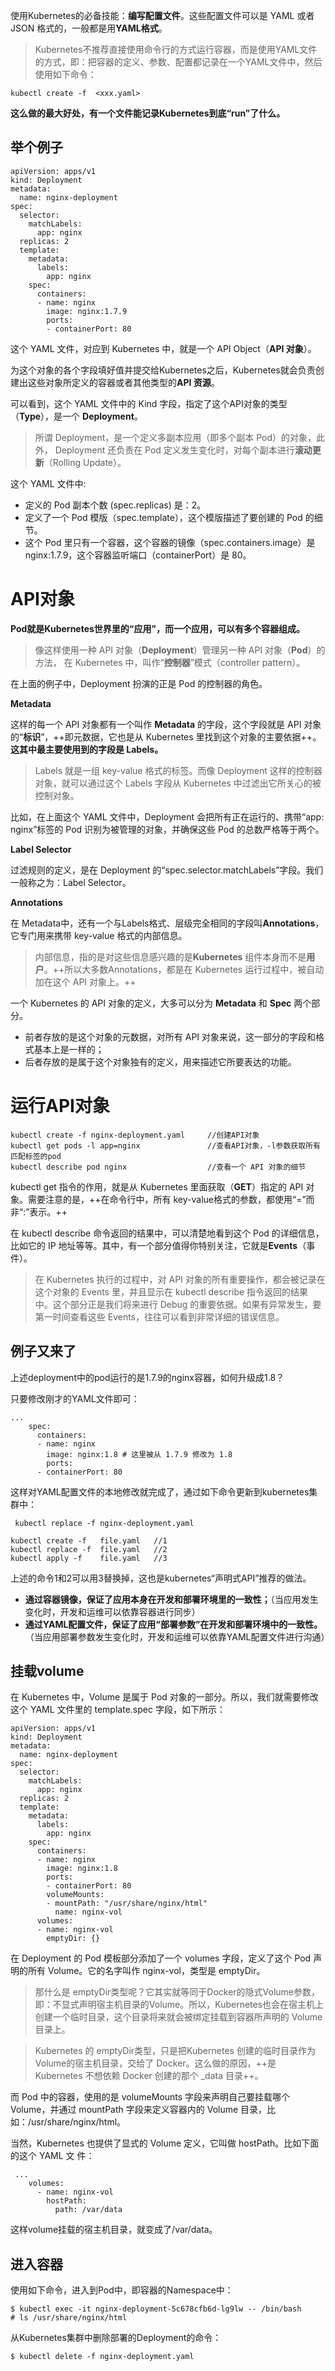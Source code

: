 使用Kubernetes的必备技能：**编写配置文件**。这些配置文件可以是 YAML 或者 JSON 格式的，一般都是用**YAML格式**。

> Kubernetes不推荐直接使用命令行的方式运行容器，而是使用YAML文件的方式，即：把容器的定义、参数、配置都记录在一个YAML文件中，然后使用如下命令：

```
kubectl create -f  <xxx.yaml>
```
**这么做的最大好处，有一个文件能记录Kubernetes到底“run”了什么。**

## 举个例子

```
apiVersion: apps/v1
kind: Deployment
metadata:
  name: nginx-deployment
spec:
  selector:
    matchLabels:
      app: nginx
  replicas: 2
  template:
    metadata:
      labels:
        app: nginx
    spec:
      containers:
      - name: nginx
        image: nginx:1.7.9
        ports:
        - containerPort: 80
```
这个 YAML 文件，对应到 Kubernetes 中，就是一个 API Object（**API 对象**）。

为这个对象的各个字段填好值并提交给Kubernetes之后，Kubernetes就会负责创建出这些对象所定义的容器或者其他类型的**API 资源**。

可以看到，这个 YAML 文件中的 Kind 字段，指定了这个API对象的类型（**Type**），是一个
**Deployment**。
> 所谓 Deployment，是一个定义多副本应用（即多个副本 Pod）的对象，此外，
Deployment 还负责在 Pod 定义发生变化时，对每个副本进行**滚动更新**（Rolling Update）。

这个 YAML 文件中:
- 定义的 Pod 副本个数 (spec.replicas) 是：2。
- 定义了一个 Pod 模版（spec.template），这个模版描述了要创建的 Pod 的细节。
- 这个 Pod 里只有一个容器，这个容器的镜像（spec.containers.image）是
nginx:1.7.9，这个容器监听端口（containerPort）是 80。

# API对象
**Pod就是Kubernetes世界里的“应用”，而一个应用，可以有多个容器组成。**

> 像这样使用一种 API 对象（**Deployment**）管理另一种 API 对象（**Pod**）的方法，
在 Kubernetes 中，叫作“**控制器**”模式（controller pattern）。

在上面的例子中，Deployment
扮演的正是 Pod 的控制器的角色。

**Metadata**

这样的每一个 API 对象都有一个叫作 **Metadata** 的字段，这个字段就是 API 对象的“**标识**”，++即元数据，它也是从 Kubernetes 里找到这个对象的主要依据++。**这其中最主要使用到的字段是
Labels。**

> Labels 就是一组 key-value 格式的标签。而像 Deployment 这样的控制器对象，就可以通过这个 Labels 字段从 Kubernetes 中过滤出它所关心的被控制对象。

比如，在上面这个 YAML 文件中，Deployment 会把所有正在运行的、携带“app: nginx”标签的
Pod 识别为被管理的对象，并确保这些 Pod 的总数严格等于两个。

**Label Selector**

过滤规则的定义，是在 Deployment 的“spec.selector.matchLabels”字段。我们一般称之为：Label Selector。

**Annotations**

在 Metadata中，还有一个与Labels格式、层级完全相同的字段叫**Annotations**，它专门用来携带 key-value 格式的内部信息。

> 内部信息，指的是对这些信息感兴趣的是**Kubernetes** 组件本身而不是**用户**。++所以大多数Annotations，都是在 Kubernetes 运行过程中，被自动加在这个 API 对象上。++

一个 Kubernetes 的 API 对象的定义，大多可以分为 **Metadata** 和 **Spec** 两个部分。
- 前者存放的是这个对象的元数据，对所有 API 对象来说，这一部分的字段和格式基本上是一样的；
- 后者存放的是属于这个对象独有的定义，用来描述它所要表达的功能。

# 运行API对象

```
kubectl create -f nginx-deployment.yaml     //创建API对象
kubectl get pods -l app=nginx               //查看API对象，-l参数获取所有匹配标签的pod
kubectl describe pod nginx                  //查看一个 API 对象的细节
```
kubectl get 指令的作用，就是从 Kubernetes 里面获取（**GET**）指定的 API 对象。需要注意的是，++在命令行中，所有 key-value格式的参数，都使用“=”而非“:”表示。++

在 kubectl describe 命令返回的结果中，可以清楚地看到这个 Pod 的详细信息，比如它的 IP 地址等等。其中，有一个部分值得你特别关注，它就是**Events**（事件）。

> 在 Kubernetes 执行的过程中，对 API 对象的所有重要操作，都会被记录在这个对象的 Events
里，并且显示在 kubectl describe 指令返回的结果中。这个部分正是我们将来进行 Debug 的重要依据。如果有异常发生，要第一时间查看这些 Events，往往可以看到非常详细的错误信息。

## 例子又来了
上述deployment中的pod运行的是1.7.9的nginx容器，如何升级成1.8？

只要修改刚才的YAML文件即可：

```
...    
    spec:
      containers:
      - name: nginx
        image: nginx:1.8 # 这里被从 1.7.9 修改为 1.8
        ports:
      - containerPort: 80
```
这样对YAML配置文件的本地修改就完成了，通过如下命令更新到kubernetes集群中：

```
 kubectl replace -f nginx-deployment.yaml
```


```
kubectl create -f   file.yaml   //1
kubectl replace -f  file.yaml   //2
kubectl apply -f    file.yaml   //3
```
上述的命令1和2可以用3替换掉，这也是kubernetes“声明式API”推荐的做法。

- **通过容器镜像，保证了应用本身在开发和部署环境里的一致性；**（当应用发生变化时，开发和运维可以依靠容器进行同步）
- **通过YAML配置文件，保证了应用“部署参数”在开发和部署环境中的一致性。**（当应用部署参数发生变化时，开发和运维可以依靠YAML配置文件进行沟通）


## 挂载volume
在 Kubernetes 中，Volume 是属于 Pod 对象的一部分。所以，我们就需要修改这个 YAML 文件里的 template.spec 字段，如下所示：

```
apiVersion: apps/v1
kind: Deployment
metadata:
  name: nginx-deployment
spec:
  selector:
    matchLabels:
      app: nginx
  replicas: 2
  template:
    metadata:
      labels:
        app: nginx
    spec:
      containers:
      - name: nginx
        image: nginx:1.8
        ports:
        - containerPort: 80
        volumeMounts:
        - mountPath: "/usr/share/nginx/html"
          name: nginx-vol
      volumes:
      - name: nginx-vol
        emptyDir: {}
```
在 Deployment 的 Pod 模板部分添加了一个 volumes 字段，定义了这个 Pod 声明的所有 Volume。它的名字叫作 nginx-vol，类型是 emptyDir。

> 那什么是 emptyDir类型呢？它其实就等同于Docker的隐式Volume参数，即：不显式声明宿主机目录的Volume。所以，Kubernetes也会在宿主机上创建一个临时目录，这个目录将来就会被绑定挂载到容器所声明的 Volume 目录上。

> Kubernetes 的 emptyDir类型，只是把Kubernetes 创建的临时目录作为Volume的宿主机目录，交给了 Docker。这么做的原因，++是 Kubernetes 不想依赖 Docker 创建的那个 _data 目录++。

而 Pod 中的容器，使用的是 volumeMounts 字段来声明自己要挂载哪个 Volume，并通过
mountPath 字段来定义容器内的 Volume 目录，比如：/usr/share/nginx/html。

当然，Kubernetes 也提供了显式的 Volume 定义，它叫做 hostPath。比如下面的这个 YAML 文
件：

```
 ...   
    volumes:
      - name: nginx-vol
        hostPath: 
          path: /var/data
```
这样volume挂载的宿主机目录，就变成了/var/data。

## 进入容器
使用如下命令，进入到Pod中，即容器的Namespace中：

```
$ kubectl exec -it nginx-deployment-5c678cfb6d-lg9lw -- /bin/bash
# ls /usr/share/nginx/html
```

从Kubernetes集群中删除部署的Deployment的命令：

```
$ kubectl delete -f nginx-deployment.yaml
```
